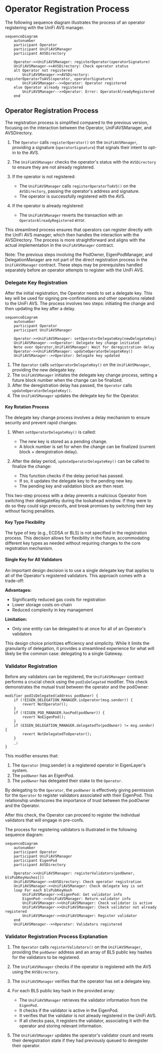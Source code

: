 # Operator Registration Process

The following sequence diagram illustrates the process of an operator registering with the UniFi AVS manager.

```mermaid
sequenceDiagram
    autonumber
    participant Operator
    participant UniFiAVSManager
    participant AVSDirectory

    Operator->>UniFiAVSManager: registerOperator(operatorSignature)
    UniFiAVSManager->>AVSDirectory: Check operator status
    alt Operator not registered
        UniFiAVSManager->>AVSDirectory: registerOperatorToAVS(operator, operatorSignature)
        UniFiAVSManager-->>Operator: Operator registered
    else Operator already registered
        UniFiAVSManager-->>Operator: Error: OperatorAlreadyRegistered
    end
```

## Operator Registration Process
The registration process is simplified compared to the previous version, focusing on the interaction between the Operator, UniFiAVSManager, and AVSDirectory.

1. The `Operator` calls `registerOperator()` on the `UniFiAVSManager`, providing a signature (`operatorSignature`) that signals their intent to opt-in to the AVS.

2. The `UniFiAVSManager` checks the operator's status with the `AVSDirectory` to ensure they are not already registered.

3. If the operator is not registered:
   - The `UniFiAVSManager` calls `registerOperatorToAVS()` on the `AVSDirectory`, passing the operator's address and signature.
   - The operator is successfully registered with the AVS.

4. If the operator is already registered:
   - The `UniFiAVSManager` reverts the transaction with an `OperatorAlreadyRegistered` error.

This streamlined process ensures that operators can register directly with the UniFi AVS manager, which then handles the interaction with the AVSDirectory. The process is more straightforward and aligns with the actual implementation in the `UniFiAVSManager` contract.

Note: The previous steps involving the PodOwner, EigenPodManager, and DelegationManager are not part of the direct registration process in the `UniFiAVSManager` contract. These steps may be prerequisites handled separately before an operator attempts to register with the UniFi AVS.

### Delegate Key Registration

After the initial registration, the Operator needs to set a delegate key. This key will be used for signing pre-confirmations and other operations related to the UniFi AVS. The process involves two steps: initiating the change and then updating the key after a delay.

```mermaid
sequenceDiagram
    autonumber
    participant Operator
    participant UniFiAVSManager

    Operator->>UniFiAVSManager: setOperatorDelegateKey(newDelegateKey)
    UniFiAVSManager-->>Operator: Delegate key change initiated
    Note over Operator,UniFiAVSManager: Wait for deregistration delay
    Operator->>UniFiAVSManager: updateOperatorDelegateKey()
    UniFiAVSManager-->>Operator: Delegate key updated
```

1. The `Operator` calls `setOperatorDelegateKey()` on the `UniFiAVSManager`, providing the new delegate key.
2. The `UniFiAVSManager` initiates the delegate key change process, setting a future block number when the change can be finalized.
3. After the deregistration delay has passed, the `Operator` calls `updateOperatorDelegateKey()`.
4. The `UniFiAVSManager` updates the delegate key for the Operator.

#### Key Rotation Process

The delegate key change process involves a delay mechanism to ensure security and prevent rapid changes:

1. When `setOperatorDelegateKey()` is called:
   - The new key is stored as a pending change.
   - A block number is set for when the change can be finalized (current block + deregistration delay).

2. After the delay period, `updateOperatorDelegateKey()` can be called to finalize the change:
   - This function checks if the delay period has passed.
   - If so, it updates the delegate key to the pending new key.
   - The pending key and validation block are then reset.

This two-step process with a delay prevents a malicious Operator from switching their delegateKey during the lookahead window. If they were to do so they could sign preconfs, and break promises by switching their key without facing penalities.

#### Key Type Flexibility

The type of key (e.g., ECDSA or BLS) is not specified in the registration process. This decision allows for flexibility in the future, accommodating different key types as needed without requiring changes to the core registration mechanism.

#### Single Key for All Validators

An important design decision is to use a single delegate key that applies to all of the Operator's registered validators. This approach comes with a trade-off:

**Advantages:**
- Significantly reduced gas costs for registration
- Lower storage costs on-chain
- Reduced complexity in key management

**Limitation:**
- Only one entity can be delegated to at once for all of an Operator's validators

This design choice prioritizes efficiency and simplicity. While it limits the granularity of delegation, it provides a streamlined experience for what will likely be the common case: delegating to a single Gateway.

### Validator Registration

Before any validators can be registered, the `UniFiAVSManager` contract performs a crucial check using the `podIsDelegated` modifier. This check demonstrates the mutual trust between the operator and the podOwner:

```solidity
modifier podIsDelegated(address podOwner) {
    if (!EIGEN_DELEGATION_MANAGER.isOperator(msg.sender)) {
        revert NotOperator();
    }
    if (!EIGEN_POD_MANAGER.hasPod(podOwner)) {
        revert NoEigenPod();
    }
    if (EIGEN_DELEGATION_MANAGER.delegatedTo(podOwner) != msg.sender) {
        revert NotDelegatedToOperator();
    }
    _;
}
```

This modifier ensures that:
1. The `Operator` (msg.sender) is a registered operator in EigenLayer's system.
2. The `podOwner` has an EigenPod.
3. The `podOwner` has delegated their stake to the `Operator`.

By delegating to the `Operator`, the `podOwner` is effectively giving permission for the `Operator` to register validators associated with their EigenPod. This relationship underscores the importance of trust between the podOwner and the Operator.

After this check, the Operator can proceed to register the individual validators that will engage in pre-confs. 

The process for registering validators is illustrated in the following sequence diagram:

```mermaid
sequenceDiagram
    autonumber
    participant Operator
    participant UniFiAVSManager
    participant EigenPod
    participant AVSDirectory

    Operator->>UniFiAVSManager: registerValidators(podOwner, blsPubKeyHashes[])
    UniFiAVSManager->>AVSDirectory: Check operator registration
    UniFiAVSManager->>UniFiAVSManager: Check delegate key is set
    loop For each blsPubKeyHash
        UniFiAVSManager->>EigenPod: Get validator info
        EigenPod-->>UniFiAVSManager: Return validator info
        UniFiAVSManager->>UniFiAVSManager: Check validator is active
        UniFiAVSManager->>UniFiAVSManager: Check validator not already registered
        UniFiAVSManager->>UniFiAVSManager: Register validator
    end
    UniFiAVSManager-->>Operator: Validators registered
```

### Validator Registration Process Explanation

1. The `Operator` calls `registerValidators()` on the `UniFiAVSManager`, providing the `podOwner` address and an array of BLS public key hashes for the validators to be registered.

2. The `UniFiAVSManager` checks if the operator is registered with the AVS using the `AVSDirectory`.

3. The `UniFiAVSManager` verifies that the operator has set a delegate key.

4. For each BLS public key hash in the provided array:
    - The `UniFiAVSManager` retrieves the validator information from the `EigenPod`.
    - It checks if the validator is active in the EigenPod.
    - It verifies that the validator is not already registered in the UniFi AVS.
    - If all checks pass, it registers the validator, associating it with the operator and storing relevant information.

5. The `UniFiAVSManager` updates the operator's validator count and resets their deregistration state if they had previously queued to deregister their operator.